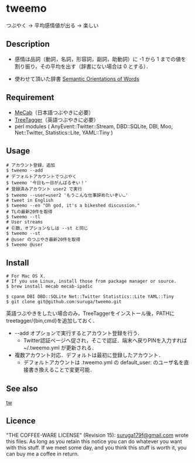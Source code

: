 tweemo
====

つぶやく -> 平均感情値が出る -> 楽しい

## Description

* 感情は品詞（動詞，名詞，形容詞，副詞，助動詞）に -1 から 1 までの値を割り振り，その平均を出す（辞書にない場合は 0 とする）．

* 使わせて頂いた辞書 [Semantic Orientations of Words](http://www.lr.pi.titech.ac.jp/~takamura/pndic_en.html)

## Requirement

* [MeCab](https://code.google.com/p/mecab/)（日本語つぶやきに必要）
* [TreeTagger](http://www.cis.uni-muenchen.de/~schmid/tools/TreeTagger/)（英語つぶやきに必要）
* perl modules ( AnyEvent::Twitter::Stream, DBD::SQLite, DBI, Moo, Net::Twitter, Statistics::Lite, YAML::Tiny )

## Usage

```
# アカウント登録，追加
$ tweemo --add
# デフォルトアカウントでつぶやく
$ tweemo '今日も一日がんばるぞい！'
# 登録済みアカウント user2 で実行
$ tweemo --user=user2 'もうこんな仕事辞めたいぞい…'
# tweet in English
$ tweemo --en "Oh god, it's a bikeshed discussion."
# TLの最新20件を取得
$ tweemo --tl
# User streams
# 引数，オプションなしは --st と同じ
$ tweemo --st
# @user のつぶやき最新20件を取得
$ tweemo @user
```

## Install

```
# For Mac OS X.
# If you use Linux, install those from package manager or source.
$ brew install mecab mecab-ipadic

$ cpanm DBI DBD::SQLite Net::Twitter Statistics::Lite YAML::Tiny
$ git clone git@github.com:suruga/tweemo.git
```
英語つぶやきをしたい場合のみ，TreeTaggerをインストール後，PATHにtreetagger/{bin,cmd}を追加しておく．

* --add オプションで実行するとアカウント登録を行う．
    * Twitter認証ページへ促され，そこで認証．端末へ戻りPINを入力すれば ~/.tweemo.yml が更新される．
* 複数アカウント対応．デフォルトは最初に登録したアカウント．
    * デフォルトアカウントは .tweemo.yml の default_user: のユーザ名を直接書き換えることで変更可能．

## See also

[tw](https://github.com/shokai/tw)

## Licence

"THE COFFEE-WARE LICENSE" (Revision 15):
<suruga179f@gmail.com> wrote this files.  As long as you retain this notice
you can do whatever you want with this stuff. If we meet some day, and you
think this stuff is worth it, you can buy me a coffee in return.
